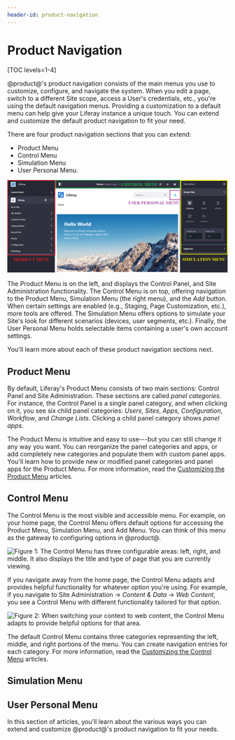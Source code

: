 ```yaml
---
header-id: product-navigation
---
```


# Product Navigation

[TOC levels=1-4]

@product@'s product navigation consists of the main menus you use to customize,
configure, and navigate the system. When you edit a page, switch to a different
Site scope, access a User's credentials, etc., you're using the default
navigation menus. Providing a customization to a default menu can help give your
Liferay instance a unique touch. You can extend and customize the default
product navigation to fit your need.

There are four product navigation sections that you can extend:

- Product Menu
- Control Menu
- Simulation Menu
- User Personal Menu.

![Figure 1: The main product navigation menus include the Product Menu, Control Menu, Simulation Menu and User Personal Menu.](../../images/product-navigation-summary.png)

The Product Menu is on the left, and displays the Control Panel, and Site
Administration functionality. The Control Menu is on top, offering navigation to
the Product Menu, Simulation Menu (the right menu), and the *Add* button. When
certain settings are enabled (e.g., Staging, Page Customization, etc.), more
tools are offered. The Simulation Menu offers options to simulate your Site's
look for different scenarios (devices, user segments, etc.). Finally, the User
Personal Menu holds selectable items containing a user's own account settings.

You'll learn more about each of these product navigation sections next.

## Product Menu

By default, Liferay's Product Menu consists of two main sections: Control Panel
and Site Administration. These sections are called *panel categories*. For
instance, the Control Panel is a single panel category, and when clicking on it,
you see six child panel categories: *Users*, *Sites*, *Apps*, *Configuration*,
*Workflow*, and *Change Lists*. Clicking a child panel category shows *panel
apps*.

The Product Menu is intuitive and easy to use---but you can still change it any
way you want. You can reorganize the panel categories and apps, or add
completely new categories and populate them with custom panel apps. You'll
learn how to provide new or modified panel categories and panel apps for the
Product Menu. For more information, read the
[Customizing the Product Menu](/docs/7-2/customization/-/knowledge_base/c/customizing-the-product-menu)
articles.

## Control Menu

The Control Menu is the most visible and accessible menu. For example, on your 
home page, the Control Menu offers default options for accessing the Product
Menu, Simulation Menu, and Add Menu. You can think of this menu as the gateway
to configuring options in @product@.

![Figure 1: The Control Menu has three configurable areas: left, right, and middle. It also displays the title and type of page that you are currently viewing.](../../../images/control-menu-home.png)

If you navigate away from the home page, the Control Menu adapts and provides
helpful functionality for whatever option you're using. For example, if you
navigate to Site Administration &rarr; *Content & Data* &rarr; *Web Content*,
you see a Control Menu with different functionality tailored for that option.

![Figure 2: When switching your context to web content, the Control Menu adapts to provide helpful options for that area.](../../../images/control-menu-web-content.png)

The default Control Menu contains three categories representing the left,
middle, and right portions of the menu. You can create navigation entries for
each category. For more information, read the
[Customizing the Control Menu](/docs/7-2/customization/-/knowledge_base/c/customizing-the-control-menu)
articles.

## Simulation Menu



## User Personal Menu







In this section of articles, you'll learn about the various ways you can extend
and customize @product@'s product navigation to fit your needs.
